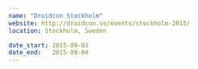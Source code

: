```yaml
---
name: "Droidcon Stockholm"
website: http://droidcon.se/events/stockholm-2015/
location: Stockholm, Sweden

date_start: 2015-09-03
date_end:   2015-09-04
---
```

